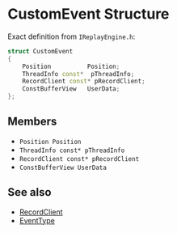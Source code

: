 # CustomEvent Structure

Exact definition from `IReplayEngine.h`:

```cpp
struct CustomEvent
{
	Position          Position;
	ThreadInfo const*  pThreadInfo;
	RecordClient const* pRecordClient;
	ConstBufferView   UserData;
};
```

## Members
- `Position Position`
- `ThreadInfo const* pThreadInfo`
- `RecordClient const* pRecordClient`
- `ConstBufferView UserData`

## See also
- [RecordClient](struct-RecordClient.md)
- [EventType](enum-EventType.md)

